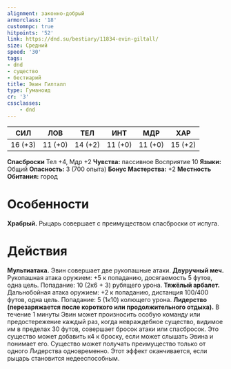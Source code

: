 ```yaml
---
alignment: законно-добрый
armorclass: '18'
customnpc: true
hitpoints: '52'
link: https://dnd.su/bestiary/11834-evin-giltall/
size: Средний
speed: '30'
tags:
- dnd
- существо
- бестиарий
title: Эвин Гилталл
type: Гуманоид
cr: '3'
cssclasses:
    - dnd
---
```



| СИЛ | ЛОВ | ТЕЛ | ИНТ | МДР | ХАР |
|---|---|---|---|---|---|
| 16 (+3) | 11 (+0) | 14 (+2) | 11 (+0) | 11 (+0) | 15 (+2) |
**Спасброски** Тел +4, Мдр +2
**Чувства:** пассивное Восприятие 10
**Языки:** Общий
**Опасность:** 3 (700 опыта)
**Бонус Мастерства:** +2
**Местность Обитания:** город


# Особенности
**Храбрый.** Рыцарь совершает с преимуществом спасброски от испуга.


# Действия
**Мультиатака.** Эвин совершает две рукопашные атаки.
**Двуручный меч.** Рукопашная атака оружием: +5 к попаданию, досягаемость 5 футов, одна цель. Попадание: 10 (2к6 + 3) рубящего урона.
**Тяжёлый арбалет.** Дальнобойная атака оружием: +2 к попаданию, дистанция 100/400 футов, одна цель. Попадание: 5 (1к10) колющего урона.
**Лидерство (перезаряжается после короткого или продолжительного отдыха).** В течение 1 минуты Эвин может произносить особую команду или предостережение каждый раз, когда невраждебное существо, видимое им в пределах 30 футов, совершает бросок атаки или спасбросок. Это существо может добавить к4 к броску, если может слышать Эвина и понимает его. Существо может получать преимущество только от одного Лидерства одновременно. Этот эффект оканчивается, если рыцарь становится недееспособным.